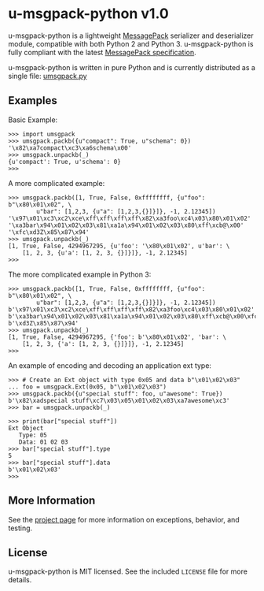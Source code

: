 # u-msgpack-python v1.0

u-msgpack-python is a lightweight [MessagePack](http://msgpack.org/) serializer and deserializer module, compatible with both Python 2 and Python 3. u-msgpack-python is fully compliant with the latest [MessagePack specification](https://github.com/msgpack/msgpack/blob/master/spec.md).

u-msgpack-python is written in pure Python and is currently distributed as a single file: [umsgpack.py](https://github.com/vsergeev/u-msgpack-python/blob/master/umsgpack.py)

## Examples

Basic Example:
```
>>> import umsgpack
>>> umsgpack.packb({u"compact": True, u"schema": 0})
'\x82\xa7compact\xc3\xa6schema\x00'
>>> umsgpack.unpackb(_)
{u'compact': True, u'schema': 0}
>>> 
```
A more complicated example:
```
>>> umsgpack.packb([1, True, False, 0xffffffff, {u"foo": b"\x80\x01\x02", \
        u"bar": [1,2,3, {u"a": [1,2,3,{}]}]}, -1, 2.12345])
'\x97\x01\xc3\xc2\xce\xff\xff\xff\xff\x82\xa3foo\xc4\x03\x80\x01\x02'
'\xa3bar\x94\x01\x02\x03\x81\xa1a\x94\x01\x02\x03\x80\xff\xcb@\x00'
'\xfc\xd3Z\x85\x87\x94'
>>> umsgpack.unpackb(_)
[1, True, False, 4294967295, {u'foo': '\x80\x01\x02', u'bar': \
    [1, 2, 3, {u'a': [1, 2, 3, {}]}]}, -1, 2.12345]
>>> 
```

The more complicated example in Python 3:
```
>>> umsgpack.packb([1, True, False, 0xffffffff, {u"foo": b"\x80\x01\x02", \
        u"bar": [1,2,3, {u"a": [1,2,3,{}]}]}, -1, 2.12345])
b'\x97\x01\xc3\xc2\xce\xff\xff\xff\xff\x82\xa3foo\xc4\x03\x80\x01\x02'
b'\xa3bar\x94\x01\x02\x03\x81\xa1a\x94\x01\x02\x03\x80\xff\xcb@\x00\xfc'
b'\xd3Z\x85\x87\x94'
>>> umsgpack.unpackb(_)
[1, True, False, 4294967295, {'foo': b'\x80\x01\x02', 'bar': \
    [1, 2, 3, {'a': [1, 2, 3, {}]}]}, -1, 2.12345]
>>> 
```

An example of encoding and decoding an application ext type:
```
>>> # Create an Ext object with type 0x05 and data b"\x01\x02\x03"
... foo = umsgpack.Ext(0x05, b"\x01\x02\x03")
>>> umsgpack.packb({u"special stuff": foo, u"awesome": True})
b'\x82\xadspecial stuff\xc7\x03\x05\x01\x02\x03\xa7awesome\xc3'
>>> bar = umsgpack.unpackb(_)

>>> print(bar["special stuff"])
Ext Object
   Type: 05
   Data: 01 02 03 
>>> bar["special stuff"].type
5
>>> bar["special stuff"].data
b'\x01\x02\x03'
>>> 
```

## More Information 

See the [project page](https://github.com/vsergeev/u-msgpack-python) for more information on exceptions, behavior, and testing.

## License

u-msgpack-python is MIT licensed. See the included `LICENSE` file for more details.

